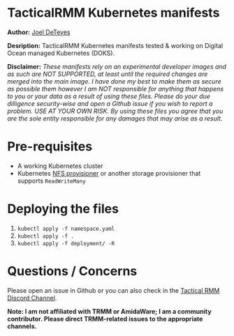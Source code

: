 # TacticalRMM Kubernetes manifests
**Author:** [Joel DeTeves](https://github.com/joeldeteves)

**Desription:** TacticalRMM Kubernetes manifests tested & working on Digital Ocean managed Kubernetes (DOKS).

**Disclaimer:** _These manifests rely on an experimental developer images and as such are NOT SUPPORTED, at least until the required changes are merged into the main image. I have done my best to make them as secure as possible them however I am NOT responsible for anything that happens to you or your data as a result of using these files. Please do your due dilligence security-wise and open a Github issue if you wish to report a problem. USE AT YOUR OWN RISK. By using these files you agree that you are the sole entity responsible for any damages that may arise as a result._

# Pre-requisites
- A working Kubernetes cluster
- Kubernetes [NFS provisioner](https://github.com/kubernetes-sigs/nfs-subdir-external-provisioner) or another storage provisioner that supports ```ReadWriteMany```

# Deploying the files
1. ```kubectl apply -f namespace.yaml```
2. ```kubectl apply -f .```
3. ```kubectl apply -f deployment/ -R```

# Questions / Concerns
Please open an issue in Github or you can also check in the [Tactical RMM Discord Channel](https://discord.gg/upGTkWp).

**Note: I am not affiliated with TRMM or AmidaWare; I am a community contributor. Please direct TRMM-related issues to the appropriate channels.**
